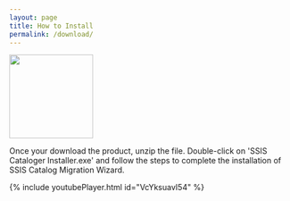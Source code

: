 ```yaml
---
layout: page
title: How to Install
permalink: /download/
---
```



[<img src="../media/Download.PNG" width="150">](https://azureops.org/product/ssis-catalog-migration-wizard-pro/)

Once your download the product, unzip the file. Double-click on 'SSIS Cataloger Installer.exe' and follow the steps to complete the installation of SSIS Catalog Migration Wizard.

{% include youtubePlayer.html id="VcYksuavI54" %}
